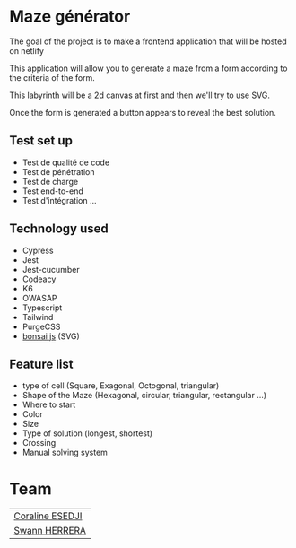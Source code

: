 # Maze générator 

The goal of the project is to make a frontend application that will be hosted on netlify

This application will allow you to generate a maze from a form according to the criteria of the form.

This labyrinth will be a 2d canvas at first and then we'll try to use SVG.

Once the form is generated a button appears to reveal the best solution.

## Test set up

- Test de qualité de code
- Test de pénétration
- Test de charge
- Test end-to-end
- Test d'intégration
...

## Technology used

- Cypress
- Jest
- Jest-cucumber
- Codeacy
- K6
- OWASAP
- Typescript
- Tailwind
- PurgeCSS
- [bonsai js](http://bonsaijs.org/) (SVG)

## Feature list

- type of cell (Square, Exagonal, Octogonal, triangular)
- Shape of the Maze (Hexagonal, circular, triangular, rectangular ...)
- Where to start
- Color
- Size
- Type of solution (longest, shortest)
- Crossing
- Manual solving system


# Team 
|                                                  |
| :----------------------------------------------- |
| [Coraline ESEDJI](https://github.com/coco-as-co)  | 
| [Swann HERRERA](https://github.com/SwannHERRERA) |